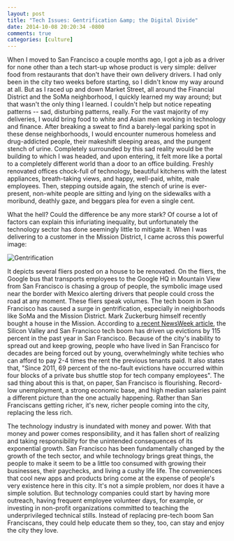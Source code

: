 ```yaml
---
layout: post
title: "Tech Issues: Gentrification &amp; the Digital Divide"
date: 2014-10-08 20:20:34 -0800
comments: true
categories: [culture]
---
```

When I moved to San Francisco a couple months ago, I got a job as a driver for none other than a tech start-up whose product is very simple: deliver food from restaurants that don't have their own delivery drivers. I had only been in the city two weeks before starting, so I didn't know my way around at all. But as I raced up and down Market Street, all around the Financial District and the SoMa neighborhood, I quickly learned my way around; but that wasn't the only thing I learned. I couldn't help but notice repeating patterns -- sad, disturbing patterns, really. For the vast majority of my deliveries, I would bring food to white and Asian men working in technology and finance. After breaking a sweat to find a barely-legal parking spot in these dense neighborhoods, I would encounter numerous homeless and drug-addicted people, their makeshift sleeping areas, and the pungent stench of urine. Completely surrounded by this sad reality would be the building to which I was headed, and upon entering, it felt more like a portal to a completely different world than a door to an office building. Freshly renovated offices chock-full of technology, beautiful kitchens with the latest appliances, breath-taking views, and happy, well-paid, white, male employees. Then, stepping outside again, the stench of urine is ever-present, non-white people are sitting and lying on the sidewalks with a moribund, deathly gaze, and beggars plea for even a single cent.

What the hell? Could the difference be any more stark? Of course a lot of factors can explain this infuriating inequality, but unfortunately the technology sector has done seemingly little to mitigate it. When I was delivering to a customer in the Mission District, I came across this powerful image:

![Gentrification](../source/images/gentrification.JPG)

It depicts several fliers posted on a house to be renovated. On the fliers, the Google bus that transports employees to the Google HQ in Mountain View from San Francisco is chasing a group of people, the symbolic image used near the border with Mexico alerting drivers that people could cross the road at any moment. These fliers speak volumes. The tech boom in San Francisco has caused a surge in gentrification, especially in neighborhoods like SoMa and the Mission District. Mark Zuckerburg himself recently bought a house in the Mission. According to [a recent NewsWeek article](http://www.newsweek.com/2014/04/25/tech-boom-forces-ruthless-gentrification-san-francisco-248135.html), the Silicon Valley and San Francisco tech boom has driven up evictions by 115 percent in the past year in San Francisco. Because of the city's inability to spread out and keep growing, people who have lived in San Francisco for decades are being forced out by young, overwhelmingly white techies who can afford to pay 2-4 times the rent the previous tenants paid. It also states that, "Since 2011, 69 percent of the no-fault evictions have occurred within four blocks of a private bus shuttle stop for tech company employees". The sad thing about this is that, on paper, San Francisco is flourishing. Record-low unemployment, a strong economic base, and high median salaries paint a different picture than the one actually happening. Rather than San Franciscans getting richer, it's new, richer people coming into the city, replacing the less rich.

The technology industry is inundated with money and power. With that money and power comes responsibility, and it has fallen short of realizing and taking responsibility for the unintended consequences of its exponential growth. San Francisco has been fundamentally changed by the growth of the tech sector, and while technology brings great things, the people to make it seem to be a little too consumed with growing their businesses, their paychecks, and living a cushy life life. The conveniences that cool new apps and products bring come at the expense of people's very existence here in this city. It's not a simple problem, nor does it have a simple solution. But technology companies could start by having more outreach, having frequent employee volunteer days, for example, or investing in non-profit organizations committed to teaching the underprivileged technical stills. Instead of replacing pre-tech boom San Franciscans, they could help educate them so they, too, can stay and enjoy the city they love.
